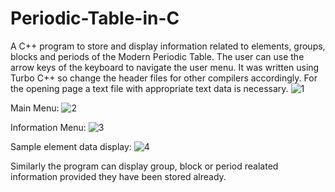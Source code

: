 # Periodic-Table-in-C

A C++ program to store and display information related to elements, groups, blocks and periods of the Modern Periodic Table.
The user can use the arrow keys of the keyboard to navigate the user menu.
It was written using Turbo C++ so change the header files for other compilers accordingly.
For the opening page a text file with appropriate text data is necessary.
![1](https://user-images.githubusercontent.com/49993917/75386942-88ec0100-5908-11ea-84a0-58d6b2cd3106.png)

Main Menu:
![2](https://user-images.githubusercontent.com/49993917/75386948-8ab5c480-5908-11ea-81be-7c0b9a684593.png)

Information Menu:
![3](https://user-images.githubusercontent.com/49993917/75386950-8c7f8800-5908-11ea-8739-f198912781fd.png)

Sample element data display:
![4](https://user-images.githubusercontent.com/49993917/75386951-8db0b500-5908-11ea-8422-3d2935ba8744.png)

Similarly the program can display group, block or period realated information provided they have been stored already.

